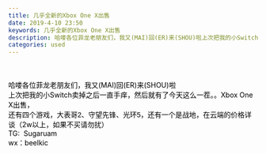 ```yaml
---
title: 几乎全新的Xbox One X出售
date: 2019-4-10 23:50
keywords: 几乎全新的Xbox One X出售
description: 哈喽各位菲龙老朋友们，我又(MAI)回(ER)来(SHOU)啦上次把我的小Switch卖掉之后一直手痒，然后就有了今天这么一茬。。XboxOneX出售，还有四个游戏，大表哥2、守望先锋、光环5，还有一个是战地，在云端的价格详谈（2w以上，如
categories: used
---
```

<td class="t_f" id="postmessage_3456124">

<br/>
<br/>
<font color="#000000"><img alt="" border="0" onclick="" onmouseover="" smilieid="103" src="static/image/smiley/qiubilong/2.gif"/>哈喽各位菲龙老朋友们，我又(MAI)回(ER)来(SHOU)啦<br/>
<img alt="" border="0" onclick="" onmouseover="" smilieid="101" src="static/image/smiley/qiubilong/13.gif"/>上次把我的小Switch卖掉之后一直手痒，然后就有了今天这么一茬。。Xbox One X出售，<br/>
<font face="Tahoma, Helvetica, SimSun, sans-serif">还有四个游戏，大表哥2、守望先锋、光环5，还有一个是战地，在云端的</font>价格详谈（2w以上，如果不买请勿扰）<br/>
TG:  Sugaruam<br/>
wx：beelkic<br/>
<img alt="" border="0" class="zoom" data-cf-modified-4f7fb130193ac61f4633b92f-="" file="https://compass-ssl.xbox.com/assets/ac/8c/ac8cf90c-5e7c-4d34-9504-acfaecdae127.jpg?n=X1X_Image-0_Cross-Sell_1920x540.jpg" id="aimg_FjjYP" lazyloadthumb="1" onclick="" onmouseover="" src="https://compass-ssl.xbox.com/assets/ac/8c/ac8cf90c-5e7c-4d34-9504-acfaecdae127.jpg?n=X1X_Image-0_Cross-Sell_1920x540.jpg"/><br/>
<img alt="" border="0" class="zoom" data-cf-modified-4f7fb130193ac61f4633b92f-="" file="https://pbs.twimg.com/media/DOQG-MBUQAEa6_z.jpg" id="aimg_ItdJm" lazyloadthumb="1" onclick="" onmouseover="" src="https://pbs.twimg.com/media/DOQG-MBUQAEa6_z.jpg"/><br/>
<img alt="" border="0" class="zoom" data-cf-modified-4f7fb130193ac61f4633b92f-="" file="https://cdn.mos.cms.futurecdn.net/cKMZShXuepVCX35j5ihkh3-480-80.jpg" id="aimg_wzn70" lazyloadthumb="1" onclick="" onmouseover="" src="https://cdn.mos.cms.futurecdn.net/cKMZShXuepVCX35j5ihkh3-480-80.jpg"/><br/>
<img alt="" border="0" class="zoom" data-cf-modified-4f7fb130193ac61f4633b92f-="" file="https://bbs.boniu.info/data/attachment/forum/201904/10/234345joit1bld9xmzxado.png" id="aimg_M9jG9" lazyloadthumb="1" onclick="" onmouseover="" src="https://bbs.boniu.info/data/attachment/forum/201904/10/234345joit1bld9xmzxado.png"/></font></td>
